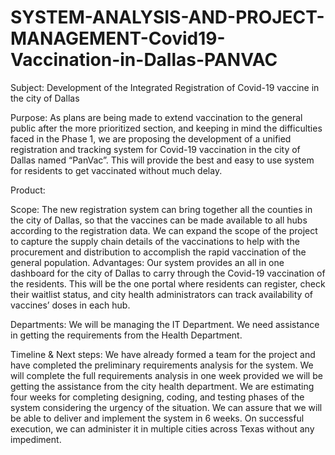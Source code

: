 # SYSTEM-ANALYSIS-AND-PROJECT-MANAGEMENT-Covid19-Vaccination-in-Dallas-PANVAC


Subject: Development of the Integrated Registration of Covid-19 vaccine in the city of Dallas

Purpose:
As plans are being made to extend vaccination to the general public after the more prioritized 
section, and keeping in mind the difficulties faced in the Phase 1, we are proposing the 
development of a unified registration and tracking system for Covid-19 vaccination in the city of 
Dallas named “PanVac”. This will provide the best and easy to use system for residents to get 
vaccinated without much delay.

Product:

Scope: 
The new registration system can bring together all the counties in the city of Dallas, so that
the vaccines can be made available to all hubs according to the registration data. We can expand 
the scope of the project to capture the supply chain details of the vaccinations to help with the 
procurement and distribution to accomplish the rapid vaccination of the general population.
Advantages: Our system provides an all in one dashboard for the city of Dallas to carry through 
the Covid-19 vaccination of the residents. This will be the one portal where residents can register,
check their waitlist status, and city health administrators can track availability of vaccines’ doses 
in each hub.

Departments: 
We will be managing the IT Department. We need assistance in getting the 
requirements from the Health Department.

Timeline & Next steps:
We have already formed a team for the project and have completed the preliminary 
requirements analysis for the system. We will complete the full requirements analysis in one 
week provided we will be getting the assistance from the city health department. We are 
estimating four weeks for completing designing, coding, and testing phases of the system 
considering the urgency of the situation. We can assure that we will be able to deliver and 
implement the system in 6 weeks. On successful execution, we can administer it in multiple cities 
across Texas without any impediment.
